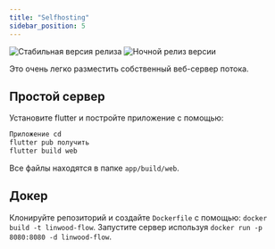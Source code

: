 ```yaml
---
title: "Selfhosting"
sidebar_position: 5
---
```


![Стабильная версия релиза](https://img.shields.io/badge/dynamic/yaml?color=c4840d&label=Stable&query=%24.version&url=https%3A%2F%2Fraw.githubusercontent.com%2FLinwoodCloud%2FFlow%2Fstable%2Fapp%2Fpubspec.yaml&style=for-the-badge) ![Ночной релиз версии](https://img.shields.io/badge/dynamic/yaml?color=f7d28c&label=Nightly&query=%24.version&url=https%3A%2F%2Fraw.githubusercontent.com%2FLinwoodCloud%2FFlow%2Fnightly%2Fapp%2Fpubspec.yaml&style=for-the-badge)

Это очень легко разместить собственный веб-сервер потока.

## Простой сервер

Установите flutter и постройте приложение с помощью:

```bash
Приложение cd
flutter pub получить
flutter build web
```

Все файлы находятся в папке `app/build/web`.

## Докер

Клонируйте репозиторий и создайте `Dockerfile` с помощью: `docker build -t linwood-flow`. Запустите сервер используя `docker run -p 8080:8080 -d linwood-flow`.
